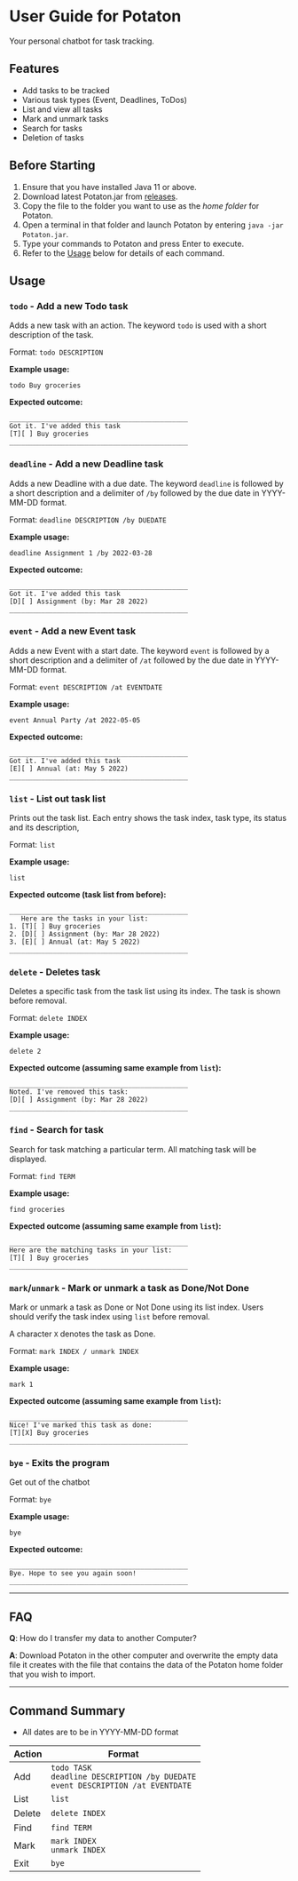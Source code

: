 # User Guide for Potaton
Your personal chatbot for task tracking.
## Features 
- Add tasks to be tracked
- Various task types (Event, Deadlines, ToDos)
- List and view all tasks
- Mark and unmark tasks
- Search for tasks
- Deletion of tasks

## Before Starting
1. Ensure that you have installed Java 11 or above.
2. Download latest Potaton.jar from [releases](https://github.com/tjiarong/ip/releases).
3. Copy the file to the folder you want to use as the _home folder_ for Potaton.
4. Open a terminal in that folder and launch Potaton by entering `java -jar Potaton.jar`.
5. Type your commands to Potaton and press Enter to execute.
6. Refer to the [Usage](#Usage) below for details of each command.

## Usage

### `todo` - Add a new Todo task

Adds a new task with an action.
The keyword `todo` is used with a short description of the task.

Format: `todo DESCRIPTION`

**Example usage:**

`todo Buy groceries`

**Expected outcome:**
```
_____________________________________________
Got it. I've added this task
[T][ ] Buy groceries
_____________________________________________
```

### `deadline` - Add a new Deadline task

Adds a new Deadline with a due date.
The keyword `deadline` is followed by a short description 
and a delimiter of `/by` followed by the due date in YYYY-MM-DD format.

Format: `deadline DESCRIPTION /by DUEDATE`

**Example usage:**

`deadline Assignment 1 /by 2022-03-28`

**Expected outcome:**
```
_____________________________________________
Got it. I've added this task
[D][ ] Assignment (by: Mar 28 2022)
_____________________________________________
```

### `event` - Add a new Event task

Adds a new Event with a start date.
The keyword `event` is followed by a short description
and a delimiter of `/at` followed by the due date in YYYY-MM-DD format.

Format: `event DESCRIPTION /at EVENTDATE`

**Example usage:**

`event Annual Party /at 2022-05-05`

**Expected outcome:**
```
_____________________________________________
Got it. I've added this task
[E][ ] Annual (at: May 5 2022)
_____________________________________________
```

### `list` - List out task list

Prints out the task list. Each entry shows the task index, task type,
its status and its description,

Format: `list`

**Example usage:**

`list`

**Expected outcome (task list from before):**
```
_____________________________________________
   Here are the tasks in your list:
1. [T][ ] Buy groceries
2. [D][ ] Assignment (by: Mar 28 2022)
3. [E][ ] Annual (at: May 5 2022)
_____________________________________________
```

### `delete` - Deletes task

Deletes a specific task from the task list using its index.
The task is shown before removal.

Format: `delete INDEX`

**Example usage:**

`delete 2`

**Expected outcome (assuming same example from `list`):**
```
_____________________________________________
Noted. I've removed this task:
[D][ ] Assignment (by: Mar 28 2022)
_____________________________________________

```

### `find` - Search for task

Search for task matching a particular term. All matching
task will be displayed.

Format: `find TERM`

**Example usage:**

`find groceries`

**Expected outcome (assuming same example from `list`):**
```
_____________________________________________
Here are the matching tasks in your list:
[T][ ] Buy groceries
_____________________________________________
```

### `mark`/`unmark` - Mark or unmark a task as Done/Not Done

Mark or unmark a task as Done or Not Done using its list index.
Users should verify the task index using `list` before removal.

A character `X` denotes the task as Done.

Format: `mark INDEX / unmark INDEX`

**Example usage:**

`mark 1`

**Expected outcome (assuming same example from `list`):**
```
_____________________________________________
Nice! I've marked this task as done:
[T][X] Buy groceries
_____________________________________________
```

### `bye` - Exits the program

Get out of the chatbot

Format: `bye`

**Example usage:**

`bye`

**Expected outcome:**
```
_____________________________________________
Bye. Hope to see you again soon!
_____________________________________________
```
---

## FAQ
__Q__: How do I transfer my data to another Computer?

__A__: Download Potaton in the other computer and overwrite the empty data file it creates with the
file that contains the data of the Potaton home folder that you wish to import.

---
## Command Summary

- All dates are to be in YYYY-MM-DD format

| Action | Format                                                                                     |
|--------|--------------------------------------------------------------------------------------------|
| Add    | `todo TASK` <br/>`deadline DESCRIPTION /by DUEDATE` <br/>`event DESCRIPTION /at EVENTDATE` |
| List   | `list`                                                                                     |
| Delete | `delete INDEX`                                                                             |
| Find   | `find TERM`                                                                                |
| Mark   | `mark INDEX`<br/>`unmark INDEX`                                                            |
| Exit   | `bye`                                                                                      |